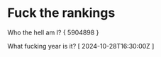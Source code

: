 # Fuck the rankings

Who the hell am I?
{ 5904898 }

What fucking year is it?
[ 2024-10-28T16:30:00Z ]
